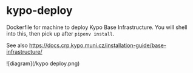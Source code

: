 # kypo-deploy
Dockerfile for machine to deploy Kypo Base Infrastructure.
You will shell into this, then pick up after `pipenv install`.

See also https://docs.crp.kypo.muni.cz/installation-guide/base-infrastructure/

![diagram](/kypo deploy.png)
